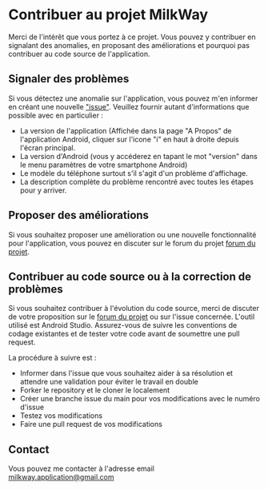 # Contribuer au projet MilkWay

Merci de l'intérêt que vous portez à ce projet. Vous pouvez y contribuer en signalant des anomalies, en proposant des améliorations et pourquoi pas contribuer au code source de l'application.

## Signaler des problèmes

Si vous détectez une anomalie sur l'application, vous pouvez m'en informer en créant une nouvelle ["issue"](https://github.com/Farvil/MilkWay/issues). Veuillez fournir autant d'informations que possible avec en particulier : 
- La version de l'application (Affichée dans la page "A Propos" de l'application Android, cliquer sur l'icone "i" en haut à droite depuis l'écran principal.
- La version d'Android (vous y accéderez en tapant le mot "version" dans le menu paramètres de votre smartphone Android)
- Le modèle du téléphone surtout s'il s'agit d'un problème d'affichage.
- La description complète du problème rencontré avec toutes les étapes pour y arriver.
    
## Proposer des améliorations

Si vous souhaitez proposer une amélioration ou une nouvelle fonctionnalité pour l'application, vous pouvez en discuter sur le forum du projet [forum du projet](https://github.com/Farvil/MilkWay/discussions).

## Contribuer au code source ou à la correction de problèmes

Si vous souhaitez contribuer à l'évolution du code source, merci de discuter de votre proposition sur le [forum du projet](https://github.com/Farvil/MilkWay/discussions) ou sur l'issue concernée. L'outil utilisé est Android Studio. Assurez-vous de suivre les conventions de codage existantes et de tester votre code avant de soumettre une pull request. 

La procédure à suivre est : 
- Informer dans l'issue que vous souhaitez aider à sa résolution et attendre une validation pour éviter le travail en double
- Forker le repository et le cloner le localement
- Créer une branche issue du main pour vos modifications avec le numéro d'issue
- Testez vos modifications
- Faire une pull request de vos modifications

## Contact

Vous pouvez me contacter à l'adresse email [milkway.application@gmail.com](mailto:milkway.application@gmail.com)
